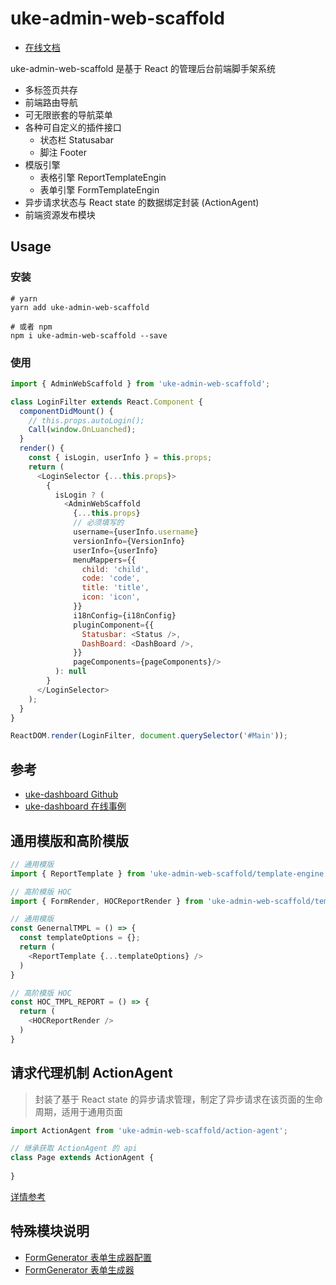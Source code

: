 # uke-admin-web-scaffold

- [在线文档](https://scaffold.ukelli.com/)

uke-admin-web-scaffold 是基于 React 的管理后台前端脚手架系统

- 多标签页共存
- 前端路由导航
- 可无限嵌套的导航菜单
- 各种可自定义的插件接口
  - 状态栏 Statusabar
  - 脚注 Footer
- 模版引擎
  - 表格引擎 ReportTemplateEngin
  - 表单引擎 FormTemplateEngin
- 异步请求状态与 React state 的数据绑定封装 (ActionAgent)
- 前端资源发布模块

## Usage

### 安装

```shell
# yarn
yarn add uke-admin-web-scaffold

# 或者 npm
npm i uke-admin-web-scaffold --save
```

### 使用

```js
import { AdminWebScaffold } from 'uke-admin-web-scaffold';

class LoginFilter extends React.Component {
  componentDidMount() {
    // this.props.autoLogin();
    Call(window.OnLuanched);
  }
  render() {
    const { isLogin, userInfo } = this.props;
    return (
      <LoginSelector {...this.props}>
        {
          isLogin ? (
            <AdminWebScaffold
              {...this.props}
              // 必须填写的
              username={userInfo.username}
              versionInfo={VersionInfo}
              userInfo={userInfo}
              menuMappers={{
                child: 'child',
                code: 'code',
                title: 'title',
                icon: 'icon',
              }}
              i18nConfig={i18nConfig}
              pluginComponent={{
                Statusbar: <Status />,
                DashBoard: <DashBoard />,
              }}
              pageComponents={pageComponents}/>
          ): null
        }
      </LoginSelector>
    );
  }
}

ReactDOM.render(LoginFilter, document.querySelector('#Main'));
```

## 参考

- [uke-dashboard Github](https://github.com/SANGET/uke-admin-seed.git)
- [uke-dashboard 在线事例](https://admin.ukelli.com/)

## 通用模版和高阶模版

```js
// 通用模版
import { ReportTemplate } from 'uke-admin-web-scaffold/template-engine';

// 高阶模版 HOC
import { FormRender, HOCReportRender } from 'uke-admin-web-scaffold/template-engine';

// 通用模版
const GenernalTMPL = () => {
  const templateOptions = {};
  return (
    <ReportTemplate {...templateOptions} />
  )
}

// 高阶模版 HOC
const HOC_TMPL_REPORT = () => {
  return (
    <HOCReportRender />
  )
}
```

## 请求代理机制 ActionAgent

> 封装了基于 React state 的异步请求管理，制定了异步请求在该页面的生命周期，适用于通用页面

```js
import ActionAgent from 'uke-admin-web-scaffold/action-agent';

// 继承获取 ActionAgent 的 api
class Page extends ActionAgent {
  
}
```

[详情参考](/action-agent)

## 特殊模块说明

- [FormGenerator 表单生成器配置](/G-Desc)
- [FormGenerator 表单生成器](/FormGenerator)